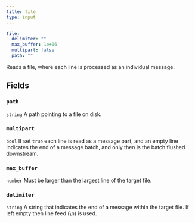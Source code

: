 ```yaml
---
title: file
type: input
---
```


```yaml
file:
  delimiter: ""
  max_buffer: 1e+06
  multipart: false
  path: ""
```

Reads a file, where each line is processed as an individual message.

## Fields

### `path`

`string` A path pointing to a file on disk.
### `multipart`

`bool` If set `true` each line is read as a message part, and an empty line
indicates the end of a message batch, and only then is the batch flushed
downstream.
### `max_buffer`

`number` Must be larger than the largest line of the target file.
### `delimiter`

`string` A string that indicates the end of a message within the target file. If left
empty then line feed (\n) is used.
